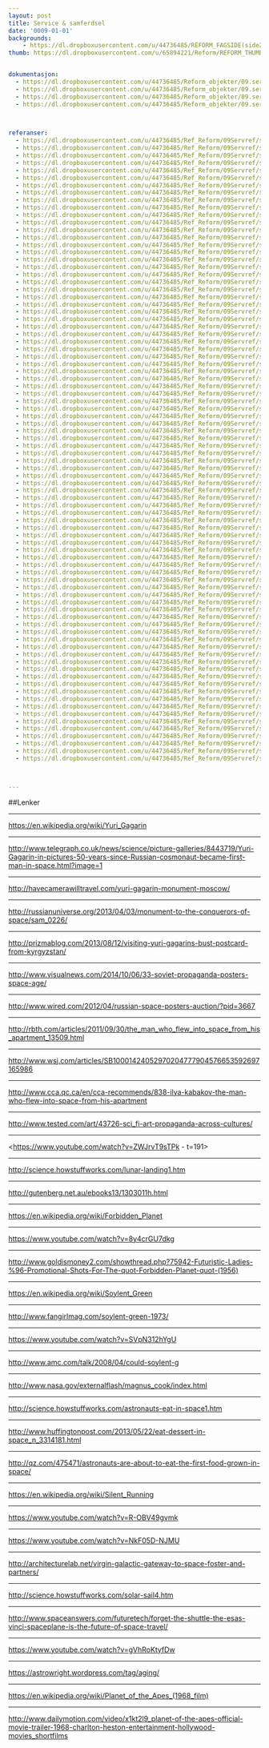 ```yaml
---
layout: post
title: Service & samferdsel
date: '0009-01-01'
backgrounds:
    - https://dl.dropboxusercontent.com/u/44736485/REFORM_FAGSIDE(side2)/09.ServiceSamferdsel2m.jpg
thumb: https://dl.dropboxusercontent.com/u/65894221/Reform/REFORM_THUMBNAILS/09.ServiceSamferdsel.jpg


dokumentasjon:
  - https://dl.dropboxusercontent.com/u/44736485/Reform_objekter/09.serSam1.jpg
  - https://dl.dropboxusercontent.com/u/44736485/Reform_objekter/09.serSam2.jpg
  - https://dl.dropboxusercontent.com/u/44736485/Reform_objekter/09.serSam3.jpg
  - https://dl.dropboxusercontent.com/u/44736485/Reform_objekter/09.serSam4.jpg
  


referanser:
  - https://dl.dropboxusercontent.com/u/44736485/Ref_Reform/09Servref/servref01.jpg
  - https://dl.dropboxusercontent.com/u/44736485/Ref_Reform/09Servref/servref02.jpg
  - https://dl.dropboxusercontent.com/u/44736485/Ref_Reform/09Servref/servref03.jpg
  - https://dl.dropboxusercontent.com/u/44736485/Ref_Reform/09Servref/servref04.jpg
  - https://dl.dropboxusercontent.com/u/44736485/Ref_Reform/09Servref/servref05.jpg
  - https://dl.dropboxusercontent.com/u/44736485/Ref_Reform/09Servref/servref06.jpg
  - https://dl.dropboxusercontent.com/u/44736485/Ref_Reform/09Servref/servref07.jpg
  - https://dl.dropboxusercontent.com/u/44736485/Ref_Reform/09Servref/servref08.jpg
  - https://dl.dropboxusercontent.com/u/44736485/Ref_Reform/09Servref/servref09.jpg
  - https://dl.dropboxusercontent.com/u/44736485/Ref_Reform/09Servref/servref10.jpg
  - https://dl.dropboxusercontent.com/u/44736485/Ref_Reform/09Servref/servref11.jpg
  - https://dl.dropboxusercontent.com/u/44736485/Ref_Reform/09Servref/servref12.jpg
  - https://dl.dropboxusercontent.com/u/44736485/Ref_Reform/09Servref/servref13.jpg
  - https://dl.dropboxusercontent.com/u/44736485/Ref_Reform/09Servref/servref14.jpg
  - https://dl.dropboxusercontent.com/u/44736485/Ref_Reform/09Servref/servref14b.jpg
  - https://dl.dropboxusercontent.com/u/44736485/Ref_Reform/09Servref/servref14c.jpg
  - https://dl.dropboxusercontent.com/u/44736485/Ref_Reform/09Servref/servref15.jpg
  - https://dl.dropboxusercontent.com/u/44736485/Ref_Reform/09Servref/servref16.jpg
  - https://dl.dropboxusercontent.com/u/44736485/Ref_Reform/09Servref/servref17.jpg
  - https://dl.dropboxusercontent.com/u/44736485/Ref_Reform/09Servref/servref18.jpg
  - https://dl.dropboxusercontent.com/u/44736485/Ref_Reform/09Servref/servref18b.jpg
  - https://dl.dropboxusercontent.com/u/44736485/Ref_Reform/09Servref/servref18c.jpg
  - https://dl.dropboxusercontent.com/u/44736485/Ref_Reform/09Servref/servref19.jpg
  - https://dl.dropboxusercontent.com/u/44736485/Ref_Reform/09Servref/servref20.jpg
  - https://dl.dropboxusercontent.com/u/44736485/Ref_Reform/09Servref/servref21.jpg
  - https://dl.dropboxusercontent.com/u/44736485/Ref_Reform/09Servref/servref21b.jpg
  - https://dl.dropboxusercontent.com/u/44736485/Ref_Reform/09Servref/servref22.jpg
  - https://dl.dropboxusercontent.com/u/44736485/Ref_Reform/09Servref/servref23.jpg
  - https://dl.dropboxusercontent.com/u/44736485/Ref_Reform/09Servref/servref24.jpg
  - https://dl.dropboxusercontent.com/u/44736485/Ref_Reform/09Servref/servref25.jpg
  - https://dl.dropboxusercontent.com/u/44736485/Ref_Reform/09Servref/servref26.jpg
  - https://dl.dropboxusercontent.com/u/44736485/Ref_Reform/09Servref/servref26b.jpg
  - https://dl.dropboxusercontent.com/u/44736485/Ref_Reform/09Servref/servref27.jpg
  - https://dl.dropboxusercontent.com/u/44736485/Ref_Reform/09Servref/servref28.jpg
  - https://dl.dropboxusercontent.com/u/44736485/Ref_Reform/09Servref/servref29.jpg
  - https://dl.dropboxusercontent.com/u/44736485/Ref_Reform/09Servref/servref30.jpg
  - https://dl.dropboxusercontent.com/u/44736485/Ref_Reform/09Servref/servref31.jpg
  - https://dl.dropboxusercontent.com/u/44736485/Ref_Reform/09Servref/servref32.jpg
  - https://dl.dropboxusercontent.com/u/44736485/Ref_Reform/09Servref/servref33.jpg
  - https://dl.dropboxusercontent.com/u/44736485/Ref_Reform/09Servref/servref34.jpg
  - https://dl.dropboxusercontent.com/u/44736485/Ref_Reform/09Servref/servref35.jpg
  - https://dl.dropboxusercontent.com/u/44736485/Ref_Reform/09Servref/servref35b.jpg
  - https://dl.dropboxusercontent.com/u/44736485/Ref_Reform/09Servref/servref35c.jpg
  - https://dl.dropboxusercontent.com/u/44736485/Ref_Reform/09Servref/servref36.jpg
  - https://dl.dropboxusercontent.com/u/44736485/Ref_Reform/09Servref/servref37.jpg
  - https://dl.dropboxusercontent.com/u/44736485/Ref_Reform/09Servref/servref38.jpg
  - https://dl.dropboxusercontent.com/u/44736485/Ref_Reform/09Servref/servref39.jpg
  - https://dl.dropboxusercontent.com/u/44736485/Ref_Reform/09Servref/servref40.jpg
  - https://dl.dropboxusercontent.com/u/44736485/Ref_Reform/09Servref/servref41.jpg
  - https://dl.dropboxusercontent.com/u/44736485/Ref_Reform/09Servref/servref42.jpg
  - https://dl.dropboxusercontent.com/u/44736485/Ref_Reform/09Servref/servref43.jpg
  - https://dl.dropboxusercontent.com/u/44736485/Ref_Reform/09Servref/servref44.jpg
  - https://dl.dropboxusercontent.com/u/44736485/Ref_Reform/09Servref/servref45.jpg
  - https://dl.dropboxusercontent.com/u/44736485/Ref_Reform/09Servref/servref46.jpg
  - https://dl.dropboxusercontent.com/u/44736485/Ref_Reform/09Servref/servref47.jpg
  - https://dl.dropboxusercontent.com/u/44736485/Ref_Reform/09Servref/servref48.jpg
  - https://dl.dropboxusercontent.com/u/44736485/Ref_Reform/09Servref/servref48b.jpg
  - https://dl.dropboxusercontent.com/u/44736485/Ref_Reform/09Servref/servref49.jpg
  - https://dl.dropboxusercontent.com/u/44736485/Ref_Reform/09Servref/servref50.jpg
  - https://dl.dropboxusercontent.com/u/44736485/Ref_Reform/09Servref/servref51.jpg
  - https://dl.dropboxusercontent.com/u/44736485/Ref_Reform/09Servref/servref52.jpg
  - https://dl.dropboxusercontent.com/u/44736485/Ref_Reform/09Servref/servref53.jpg
  - https://dl.dropboxusercontent.com/u/44736485/Ref_Reform/09Servref/servref54.jpg
  - https://dl.dropboxusercontent.com/u/44736485/Ref_Reform/09Servref/servref55.jpg
  - https://dl.dropboxusercontent.com/u/44736485/Ref_Reform/09Servref/servref56.jpg
  - https://dl.dropboxusercontent.com/u/44736485/Ref_Reform/09Servref/servref57.jpg
  - https://dl.dropboxusercontent.com/u/44736485/Ref_Reform/09Servref/servref58.jpg
  - https://dl.dropboxusercontent.com/u/44736485/Ref_Reform/09Servref/servref59.jpg
  - https://dl.dropboxusercontent.com/u/44736485/Ref_Reform/09Servref/servref60.jpg
  - https://dl.dropboxusercontent.com/u/44736485/Ref_Reform/09Servref/servref61.jpg
  - https://dl.dropboxusercontent.com/u/44736485/Ref_Reform/09Servref/servref62.jpg
  - https://dl.dropboxusercontent.com/u/44736485/Ref_Reform/09Servref/servref63.jpg
  - https://dl.dropboxusercontent.com/u/44736485/Ref_Reform/09Servref/servref64.jpg
  - https://dl.dropboxusercontent.com/u/44736485/Ref_Reform/09Servref/servref65.jpg
  - https://dl.dropboxusercontent.com/u/44736485/Ref_Reform/09Servref/servref66.jpg
  - https://dl.dropboxusercontent.com/u/44736485/Ref_Reform/09Servref/servref67.jpg
  - https://dl.dropboxusercontent.com/u/44736485/Ref_Reform/09Servref/servref68.jpg
  - https://dl.dropboxusercontent.com/u/44736485/Ref_Reform/09Servref/servref69.jpg
  - https://dl.dropboxusercontent.com/u/44736485/Ref_Reform/09Servref/servref70.jpg
  - https://dl.dropboxusercontent.com/u/44736485/Ref_Reform/09Servref/servref71.jpg
  - https://dl.dropboxusercontent.com/u/44736485/Ref_Reform/09Servref/servref72.jpg
  - https://dl.dropboxusercontent.com/u/44736485/Ref_Reform/09Servref/servref73.jpg
  - https://dl.dropboxusercontent.com/u/44736485/Ref_Reform/09Servref/servref74.jpg
  - https://dl.dropboxusercontent.com/u/44736485/Ref_Reform/09Servref/servref75.jpg



---
```



##Lenker

* * *
<https://en.wikipedia.org/wiki/Yuri_Gagarin>

* * *
<http://www.telegraph.co.uk/news/science/picture-galleries/8443719/Yuri-Gagarin-in-pictures-50-years-since-Russian-cosmonaut-became-first-man-in-space.html?image=1>

* * *
<http://havecamerawilltravel.com/yuri-gagarin-monument-moscow/>

* * *
<http://russianuniverse.org/2013/04/03/monument-to-the-conquerors-of-space/sam_0226/>

* * *
<http://prizmablog.com/2013/08/12/visiting-yuri-gagarins-bust-postcard-from-kyrgyzstan/>

* * *
<http://www.visualnews.com/2014/10/06/33-soviet-propaganda-posters-space-age/>

* * *
<http://www.wired.com/2012/04/russian-space-posters-auction/?pid=3667>

* * *
<http://rbth.com/articles/2011/09/30/the_man_who_flew_into_space_from_his_apartment_13509.html>

* * *
<http://www.wsj.com/articles/SB10001424052970204777904576653592697165986>

* * *
<http://www.cca.qc.ca/en/cca-recommends/838-ilya-kabakov-the-man-who-flew-into-space-from-his-apartment>

* * *
<http://www.tested.com/art/43726-sci_fi-art-propaganda-across-cultures/>

* * *
<https://www.youtube.com/watch?v=ZWJrvT9sTPk - t=191>

* * *
<http://science.howstuffworks.com/lunar-landing1.htm>

* * *
<http://gutenberg.net.au/ebooks13/1303011h.html>

* * *
<https://en.wikipedia.org/wiki/Forbidden_Planet>

* * *
<https://www.youtube.com/watch?v=8y4crGU7dkg>

* * *
<http://www.goldismoney2.com/showthread.php?75942-Futuristic-Ladies-%96-Promotional-Shots-For-The-quot-Forbidden-Planet-quot-(1956)>

* * *
<https://en.wikipedia.org/wiki/Soylent_Green>

* * *
<http://www.fangirlmag.com/soylent-green-1973/>

* * *
<https://www.youtube.com/watch?v=SVpN312hYgU>

* * *
<http://www.amc.com/talk/2008/04/could-soylent-g>

* * *
<http://www.nasa.gov/externalflash/magnus_cook/index.html>

* * *
<http://science.howstuffworks.com/astronauts-eat-in-space1.htm>

* * *
<http://www.huffingtonpost.com/2013/05/22/eat-dessert-in-space_n_3314181.html>

* * *
<http://qz.com/475471/astronauts-are-about-to-eat-the-first-food-grown-in-space/>

* * *
<https://en.wikipedia.org/wiki/Silent_Running>

* * *
<https://www.youtube.com/watch?v=R-OBV49gvmk>

* * *
<https://www.youtube.com/watch?v=NkF05D-NJMU>

* * *
<http://architecturelab.net/virgin-galactic-gateway-to-space-foster-and-partners/>

* * *
<http://science.howstuffworks.com/solar-sail4.htm>

* * *
<http://www.spaceanswers.com/futuretech/forget-the-shuttle-the-esas-vinci-spaceplane-is-the-future-of-space-travel/>

* * *
<https://www.youtube.com/watch?v=gVhRoKtyfDw>

* * *
<https://astrowright.wordpress.com/tag/aging/>

* * *
<https://en.wikipedia.org/wiki/Planet_of_the_Apes_(1968_film)>

* * *
<http://www.dailymotion.com/video/x1kt2l9_planet-of-the-apes-official-movie-trailer-1968-charlton-heston-entertainment-hollywood-movies_shortfilms>
